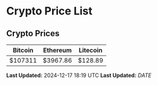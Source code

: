 # Crypto Price List

## Crypto Prices
| Bitcoin | Ethereum | Litecoin |
| ------- | -------- | -------- |
| $107311 | $3967.86 | $128.89 |
**Last Updated:** 2024-12-17 18:19 UTC
**Last Updated:** $DATE$
